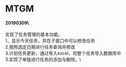# MTGM
#### 20190309\
实现了任务管理的基本功能。\
1，显示今天任务，并在子窗口中可以修改任务\
2.按照选定日期进行任务查询并修改\
3.计划任务更新，通过导入excel，将整个任务导入数据库中\
3.实现了单独进行任务的添加与删除。\

